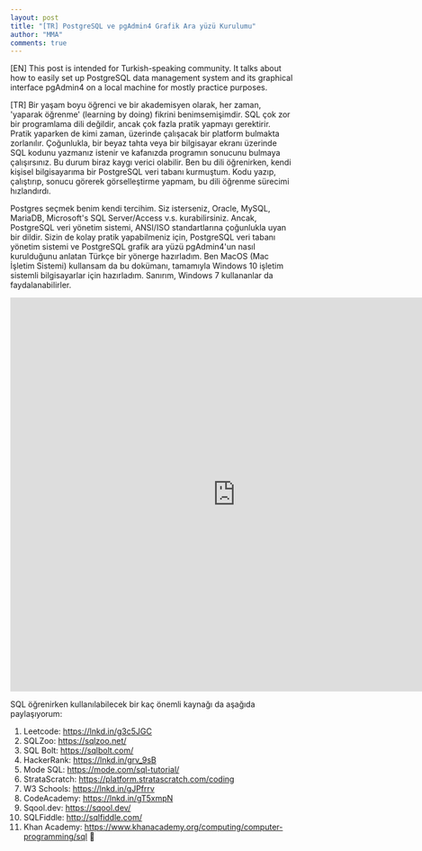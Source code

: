 ```yaml
---
layout: post
title: "[TR] PostgreSQL ve pgAdmin4 Grafik Ara yüzü Kurulumu"
author: "MMA"
comments: true
---
```


[EN] This post is intended for Turkish-speaking community. It talks about how to easily set up PostgreSQL data management system and its graphical interface pgAdmin4 on a local machine for mostly practice purposes.

[TR] Bir yaşam boyu öğrenci ve bir akademisyen olarak, her zaman, 'yaparak öğrenme' (learning by doing) fikrini benimsemişimdir. SQL çok zor bir programlama dili değildir, ancak çok fazla pratik yapmayı gerektirir. Pratik yaparken de kimi zaman, üzerinde çalışacak bir platform bulmakta zorlanılır. Çoğunlukla, bir beyaz tahta veya bir bilgisayar ekranı üzerinde SQL kodunu yazmanız istenir ve kafanızda programın sonucunu bulmaya çalışırsınız. Bu durum biraz kaygı verici olabilir. Ben bu dili öğrenirken, kendi kişisel bilgisayarıma bir PostgreSQL veri tabanı kurmuştum. Kodu yazıp, çalıştırıp, sonucu görerek görselleştirme yapmam, bu dili öğrenme sürecimi hızlandırdı.

Postgres seçmek benim kendi tercihim. Siz isterseniz, Oracle, MySQL, MariaDB, Microsoft's SQL Server/Access v.s. kurabilirsiniz. Ancak, PostgreSQL veri yönetim sistemi, ANSI/ISO standartlarına çoğunlukla uyan bir dildir. Sizin de kolay pratik yapabilmeniz için, PostgreSQL veri tabanı yönetim sistemi ve PostgreSQL grafik ara yüzü pgAdmin4'un nasıl kurulduğunu anlatan Türkçe bir yönerge hazırladım. Ben MacOS (Mac İşletim Sistemi) kullansam da bu dokümanı, tamamıyla Windows 10 işletim sistemli bilgisayarlar için hazırladım. Sanırım, Windows 7 kullananlar da faydalanabilirler.

<embed src="https://mmuratarat.github.io/files/PostgreSQL_pgAdmin4_Setup.pdf" width="800" height="700" frameborder="0" allowfullscreen>

SQL öğrenirken kullanılabilecek bir kaç önemli kaynağı da aşağıda paylaşıyorum:

1. Leetcode: https://lnkd.in/g3c5JGC
2. SQLZoo: https://sqlzoo.net/
3. SQL Bolt: https://sqlbolt.com/
4. HackerRank: https://lnkd.in/grv_9sB
5. Mode SQL: https://mode.com/sql-tutorial/
6. StrataScratch: https://platform.stratascratch.com/coding
7. W3 Schools: https://lnkd.in/gJPfrrv
8. CodeAcademy: https://lnkd.in/gT5xmpN
9. Sqool.dev: https://sqool.dev/ 
10. SQLFiddle: http://sqlfiddle.com/ 
11. Khan Academy: https://www.khanacademy.org/computing/computer-programming/sql 
